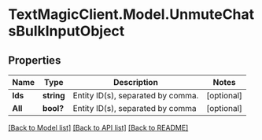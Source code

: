 # TextMagicClient.Model.UnmuteChatsBulkInputObject
## Properties

Name | Type | Description | Notes
------------ | ------------- | ------------- | -------------
**Ids** | **string** | Entity ID(s), separated by comma. | [optional] 
**All** | **bool?** | Entity ID(s), separated by comma | [optional] 

[[Back to Model list]](../README.md#documentation-for-models) [[Back to API list]](../README.md#documentation-for-api-endpoints) [[Back to README]](../README.md)

